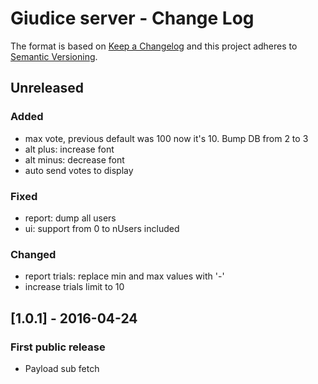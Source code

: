 # Giudice server - Change Log

The format is based on [Keep a Changelog](http://keepachangelog.com/en/0.3.0/) 
and this project adheres to [Semantic Versioning](http://semver.org/).

## Unreleased
### Added
- max vote, previous default was 100 now it's 10. Bump DB from 2 to 3
- alt plus: increase font
- alt minus: decrease font
- auto send votes to display

### Fixed
- report: dump all users
- ui: support from 0 to nUsers included

### Changed
- report trials: replace min and max values with '-'
- increase trials limit to 10

## [1.0.1] - 2016-04-24
### First public release
- Payload sub fetch
